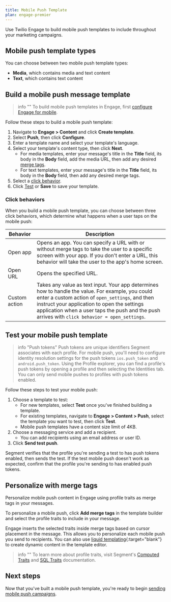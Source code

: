 ```yaml
---
title: Mobile Push Template
plan: engage-premier
---
```


Use Twilio Engage to build mobile push templates to include throughout your marketing campaigns.

## Mobile push template types

You can choose between two mobile push template types:

- **Media**, which contains media and text content
- **Text**, which contains text content 

## Build a mobile push message template

> info ""
> To build mobile push templates in Engage, first [configure Engage for mobile](/docs/engage/campaigns/mobile-push/). 

Follow these steps to build a mobile push template:

1. Navigate to **Engage > Content** and click **Create template**.
2. Select **Push**, then click **Configure**.
3. Enter a template name and select your template's language.
4. Select your template's content type, then click **Next**.
    - For media templates, enter your message's title in the **Title** field, its body in the **Body** field, add the media URL, then add any desired [merge tags](#personalize-with-merge-tags).
    - For text templates, enter your message's title in the **Title** field, its body in the **Body** field, then add any desired merge tags.
5. Select a [click behavior](#click-behaviors).
6. Click [Test](#test-your-mobile-push-template) or **Save** to save your template.


### Click behaviors

When you build a mobile push template, you can choose between three click behaviors, which determine what happens when a user taps on the mobile push:

| Behavior      | Description                                                                                                                                                                                                                                                                                            |
| ------------- | ------------------------------------------------------------------------------------------------------------------------------------------------------------------------------------------------------------------------------------------------------------------------------------------------------ |
| Open app      | Opens an app. You can specify a URL with or without merge tags to take the user to a specific screen with your app. If you don't enter a URL, this behavior will take the user to the app's home screen.                                                                                               |
| Open URL      | Opens the specified URL.                                                                                                                                                                                                                                                                               |
| Custom action | Takes any value as text input. Your app determines how to handle the value. For example, you could enter a custom action of `open_settings`, and then instruct your application to open the settings application when a user taps the push and the push arrives with `click behavior = open_settings`. |

## Test your mobile push template

> info "Push tokens"
> Push tokens are unique identifiers Segment associates with each profile. For mobile push, you'll need to configure identity resolution settings for the push tokens `ios.push_token` and `android.push_token`. Using the Profile explorer, you can find a profile's push tokens by opening a profile and then selecting the Identities tab. You can only send mobile pushes to profiles with push tokens enabled.

Follow these steps to test your mobile push:

1. Choose a template to test:
    - For new templates, select **Test** once you've finished building a template. 
    - For existing templates, navigate to **Engage > Content > Push**, select the template you want to test, then click **Test**.
    - Mobile push templates have a content size limit of 4KB.
2. Choose a messaging service and add a recipient.
    - You can add recipients using an email address or user ID. 
3. Click **Send test push**.

Segment verifies that the profile you're sending a test to has push tokens enabled, then sends the test. If the test mobile push doesn't work as expected, confirm that the profile you're sending to has enabled push tokens.

## Personalize with merge tags

Personalize mobile push content in Engage using profile traits as merge tags in your messages.

To personalize a mobile push, click **Add merge tags** in the template builder and select the profile traits to include in your message.

Engage inserts the selected traits inside merge tags based on cursor placement in the message. This allows you to personalize each mobile push you send to recipients. You can also use [liquid templating](https://liquidjs.com/tags/if.html){:target="blank"} to create dynamic content in the template editor. 

> info ""
> To learn more about profile traits, visit Segment's [Computed Traits](/docs/engage/audiences/computed-traits/) and [SQL Traits](/docs/engage/audiences/sql-traits/) documentation.

## Next steps

Now that you've built a mobile push template, you're ready to begin [sending mobile push campaigns](/docs/engage/campaigns/mobile-push/push-campaigns/). 